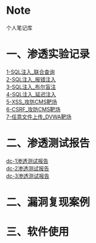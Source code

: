 # Note
个人笔记库

# 一、渗透实验记录
[1-SQL注入_联合查询](https://github.com/RainbowSea-MaiDang/Note/blob/main/ExperimentNode/SQL%E6%B3%A8%E5%85%A5/1-SQL%E6%B3%A8%E5%85%A5_%E8%81%94%E5%90%88%E6%9F%A5%E8%AF%A2.md)<br/>
[2-SQL注入_报错注入](https://github.com/RainbowSea-MaiDang/Note/blob/main/ExperimentNode/SQL%E6%B3%A8%E5%85%A5/2-SQL%E6%B3%A8%E5%85%A5_%E6%8A%A5%E9%94%99%E6%B3%A8%E5%85%A5.md)<br/>
[3-SQL注入_布尔盲注](https://github.com/RainbowSea-MaiDang/Note/blob/main/ExperimentNode/SQL%E6%B3%A8%E5%85%A5/3-SQL%E6%B3%A8%E5%85%A5_%E5%B8%83%E5%B0%94%E7%9B%B2%E6%B3%A8.md)<br/>
[4-SQL注入_延迟注入](https://github.com/RainbowSea-MaiDang/Note/blob/main/ExperimentNode/SQL%E6%B3%A8%E5%85%A5/4-SQL%E6%B3%A8%E5%85%A5_%E5%BB%B6%E8%BF%9F%E6%B3%A8%E5%85%A5.md)<br/>
[5-XSS_攻防CMS靶场](https://github.com/RainbowSea-MaiDang/Note/blob/main/ExperimentNode/1-XSS_%E6%94%BB%E9%98%B2CMS%E9%9D%B6%E5%9C%BA.md)<br/>
[6-CSRF_攻防CMS靶场](https://github.com/RainbowSea-MaiDang/Note/blob/main/ExperimentNode/1-CSRF_%E6%94%BB%E9%98%B2CMS%E9%9D%B6%E5%9C%BA.md)<br/>
[7-任意文件上传_DVWA靶场](https://github.com/RainbowSea-MaiDang/Note/blob/main/ExperimentNode/1-%E4%BB%BB%E6%84%8F%E6%96%87%E4%BB%B6%E4%B8%8A%E4%BC%A0_DVWA%E9%9D%B6%E5%9C%BA.md)<br/>

# 二、渗透测试报告
[dc-1渗透测试报告](https://github.com/RainbowSea-MaiDang/Note/blob/main/ExperimentNode/dc-1%E6%B8%97%E9%80%8F%E6%B5%8B%E8%AF%95%E6%8A%A5%E5%91%8A.md)<br/>
[dc-2渗透测试报告](https://github.com/RainbowSea-MaiDang/Note/blob/main/ExperimentNode/dc-2%E6%B8%97%E9%80%8F%E6%B5%8B%E8%AF%95%E6%8A%A5%E5%91%8A.md)<br/>
[dc-3渗透测试报告](https://github.com/RainbowSea-MaiDang/Note/blob/main/ExperimentNode/DC-3%E6%B8%97%E9%80%8F%E6%B5%8B%E8%AF%95%E6%8A%A5%E5%91%8A.md)<br/>

# 二、漏洞复现案例


# 三、软件使用




